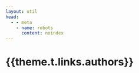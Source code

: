 ```yaml
---
layout: util
head:
  - - meta
    - name: robots
      content: noindex
---
```


<script setup>
import Authors from 'vitepress-sls-blog-tmpl/Authors.vue'
import { useData } from 'vitepress'
import { inject } from 'vue'

const { theme, localeIndex } = useData()
const posts = inject('posts')
</script>

# {{theme.t.links.authors}}

<Authors :allPosts="posts[localeIndex]" />
